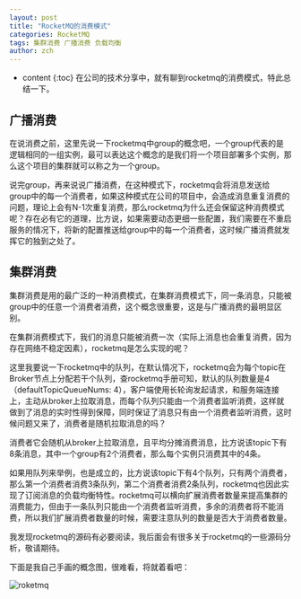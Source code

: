 ```yaml
---
layout: post
title: "RocketMQ的消费模式"
categories: RocketMQ
tags: 集群消费 广播消费 负载均衡
author: zch
---
```


* content
{:toc}
在公司的技术分享中，就有聊到rocketmq的消费模式，特此总结一下。









## 广播消费

在说消费之前，这里先说一下rocketmq中group的概念吧，一个group代表的是逻辑相同的一组实例，最可以表达这个概念的是我们将一个项目部署多个实例，那么这个项目的集群就可以称之为一个group。

说完group，再来说说广播消费，在这种模式下，rocketmq会将消息发送给group中的每一个消费者，如果这种模式在公司的项目中，会造成消息重复消费的问题，理论上会有N-1次重复消费，那么rocketmq为什么还会保留这种消费模式呢？存在必有它的道理，比方说，如果需要动态更细一些配置，我们需要在不重启服务的情况下，将新的配置推送给group中的每一个消费者，这时候广播消费就发挥它的独到之处了。



## 集群消费

集群消费是用的最广泛的一种消费模式，在集群消费模式下，同一条消息，只能被group中的任意一个消费者消费，这个概念很重要，这是与广播消费的最明显区别。

在集群消费模式下，我们的消息只能被消费一次（实际上消息也会重复消费，因为存在网络不稳定因素），rocketmq是怎么实现的呢？

这里我要说一下rocketmq中的队列，在默认情况下，rocketmq会为每个topic在Broker节点上分配若干个队列，查rocketmq手册可知，默认的队列数量是4 （defaultTopicQueueNums: 4），客户端使用长轮询发起请求，和服务端连接上，主动从broker上拉取消息，而每个队列只能由一个消费者监听消费，这样就做到了消息的实时性得到保障，同时保证了消息只有由一个消费者监听消费，这时候问题又来了，消费者是随机拉取消息的吗？

消费者它会随机从broker上拉取消息，且平均分摊消费消息，比方说该topic下有8条消息，其中一个group有2个消费者，那么每个实例只消费其中的4条。

如果用队列来举例，也是成立的，比方说该topic下有4个队列，只有两个消费者，那么第一个消费者消费3条队列，第二个消费者消费2条队列，rocketmq也因此实现了订阅消息的负载均衡特性。rocketmq可以横向扩展消费者数量来提高集群的消费能力，但由于一条队列只能由一个消费者监听消费，多余的消费者将不能消费，所以我们扩展消费者数量的时候，需要注意队列的数量是否大于消费者数量。

我发现rocketmq的源码有必要阅读，我后面会有很多关于rocketmq的一些源码分析，敬请期待。

下面是我自己手画的概念图，很难看，将就着看吧：

![roketmq](https://raw.githubusercontent.com/objcoding/objcoding.github.io/master/images/rocketmq.jpg)








